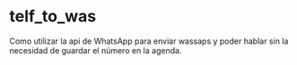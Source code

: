 # telf_to_was
Como utilizar la api de WhatsApp para enviar wassaps y poder hablar sin la necesidad de guardar el número en la agenda.
